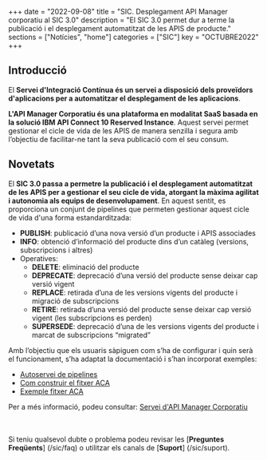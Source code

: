 +++
date        = "2022-09-08"
title       = "SIC. Desplegament API Manager corporatiu al SIC 3.0"
description = "El SIC 3.0 permet dur a terme la publicació i el desplegament automatitzat de les APIS de producte."
sections    = ["Notícies", "home"]
categories  = ["SIC"]
key         = "OCTUBRE2022"
+++

## Introducció

El **Servei d'Integració Contínua és un servei a disposició dels proveïdors d'aplicacions per a automatitzar el desplegament
de les aplicacions**.

**L'API Manager Corporatiu és una plataforma en modalitat SaaS basada en la solució IBM API Connect 10 Reserved Instance**.
Aquest servei permet gestionar el cicle de vida de les APIS de manera senzilla i segura amb l’objectiu de facilitar-ne
tant la seva publicació com el seu consum.

## Novetats

El **SIC 3.0 passa a permetre la publicació i el desplegament automatitzat de les APIS per a gestionar el seu cicle de vida,
atorgant la màxima agilitat i autonomia als equips de desenvolupament**. En aquest sentit, es proporciona un conjunt
de pipelines que permeten gestionar aquest cicle de vida d'una forma estandarditzada:

- **PUBLISH**: publicació d’una nova versió d’un producte i APIS associades
- **INFO**: obtenció d’informació del producte dins d’un catàleg (versions, subscripcions i altres)
- Operatives:
    * **DELETE**: eliminació del producte
    * **DEPRECATE**: deprecació d’una versió del producte sense deixar cap versió vigent
    * **REPLACE**: retirada d’una de les versions vigents del producte i migració de subscripcions
    * **RETIRE**: retirada d’una versió del producte sense deixar cap versió vigent (les subscripcions es perden)
    * **SUPERSEDE**: deprecació d’una de les versions vigents del producte i marcat de subscripcions “migrated”

Amb l’objectiu que els usuaris sàpiguen com s’ha de configurar i quin serà el funcionament, s’ha adaptat la documentació i s’han
incorporat exemples:

- [Autoservei de pipelines](/sic30-serveis/autoservei-pipelines/)
- [Com construir el fitxer ACA](/sic30-guies/fitxer-aca/)
- [Exemple fitxer ACA](/related/sic/3.0/aca_despl_api_manager.yml)

Per a més informació, podeu consultar: [Servei d'API Manager Corporatiu](/apim/)

<br/><br/>
Si teniu qualsevol dubte o problema podeu revisar les [**Preguntes Freqüents**] (/sic/faq) o utilitzar els canals de [**Suport**] (/sic/suport).